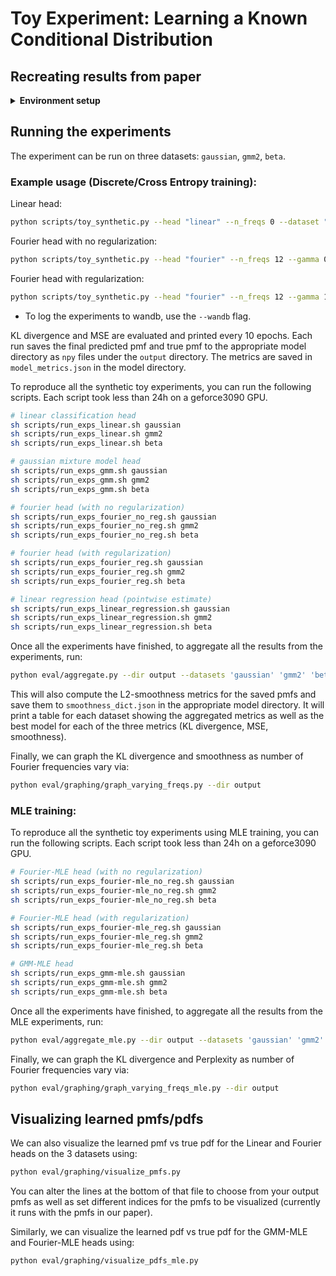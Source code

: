 # Toy Experiment: Learning a Known Conditional Distribution

## Recreating results from paper

<details>
  <summary><b> Environment setup </b></summary>

<br>

## Environment

```bash
# create and activate conda environment
conda create -n toy-example-synthetic python=3.11
conda activate toy-example-synthetic

# install any version of torch, verify it was installed correctly
pip install torch==2.5.0 torchvision==0.20.0 torchaudio==2.5.0 --index-url https://download.pytorch.org/whl/cu121
python -c 'import torch; print(torch.cuda.is_available()); a = torch.zeros(5); a = a.to("cuda:0"); print(a)'

# install remaining things
conda install scikit-learn tqdm pandas matplotlib
pip install wandb
```

</details>

## Running the experiments 

The experiment can be run on three datasets: `gaussian`, `gmm2`, `beta`. 

### Example usage (Discrete/Cross Entropy training):

Linear head:
```bash
python scripts/toy_synthetic.py --head "linear" --n_freqs 0 --dataset "gmm2"
```

Fourier head with no regularization:
```bash
python scripts/toy_synthetic.py --head "fourier" --n_freqs 12 --gamma 0.0 --dataset "gmm2" 
```

Fourier head with regularization:
```bash
python scripts/toy_synthetic.py --head "fourier" --n_freqs 12 --gamma 1e-6 --dataset "gmm2" 
```

* To log the experiments to wandb, use the `--wandb` flag.

KL divergence and MSE are evaluated and printed every 10 epochs. Each run saves the final predicted pmf and true pmf to the appropriate model directory as `npy` files under the `output` directory. The metrics are saved in `model_metrics.json` in the model directory.

To reproduce all the synthetic toy experiments, you can run the following scripts.
Each script took less than 24h on a geforce3090 GPU.

```bash
# linear classification head
sh scripts/run_exps_linear.sh gaussian
sh scripts/run_exps_linear.sh gmm2
sh scripts/run_exps_linear.sh beta

# gaussian mixture model head
sh scripts/run_exps_gmm.sh gaussian
sh scripts/run_exps_gmm.sh gmm2
sh scripts/run_exps_gmm.sh beta

# fourier head (with no regularization)
sh scripts/run_exps_fourier_no_reg.sh gaussian
sh scripts/run_exps_fourier_no_reg.sh gmm2
sh scripts/run_exps_fourier_no_reg.sh beta

# fourier head (with regularization)
sh scripts/run_exps_fourier_reg.sh gaussian
sh scripts/run_exps_fourier_reg.sh gmm2
sh scripts/run_exps_fourier_reg.sh beta

# linear regression head (pointwise estimate)
sh scripts/run_exps_linear_regression.sh gaussian
sh scripts/run_exps_linear_regression.sh gmm2
sh scripts/run_exps_linear_regression.sh beta
```

Once all the experiments have finished, to aggregate all the results from the experiments, run:
```bash
python eval/aggregate.py --dir output --datasets 'gaussian' 'gmm2' 'beta'
```

This will also compute the L2-smoothness metrics for the saved pmfs and save them to `smoothness_dict.json` in the appropriate model directory. It will print a table for each dataset showing the aggregated metrics as well as the best model for each of the three metrics (KL divergence, MSE, smoothness). 

Finally, we can graph the KL divergence and smoothness as number of Fourier frequencies vary via:

```bash
python eval/graphing/graph_varying_freqs.py --dir output
```

### MLE training:

To reproduce all the synthetic toy experiments using MLE training, you can run the following scripts.
Each script took less than 24h on a geforce3090 GPU.

```bash
# Fourier-MLE head (with no regularization)
sh scripts/run_exps_fourier-mle_no_reg.sh gaussian
sh scripts/run_exps_fourier-mle_no_reg.sh gmm2
sh scripts/run_exps_fourier-mle_no_reg.sh beta

# Fourier-MLE head (with regularization)
sh scripts/run_exps_fourier-mle_reg.sh gaussian
sh scripts/run_exps_fourier-mle_reg.sh gmm2
sh scripts/run_exps_fourier-mle_reg.sh beta

# GMM-MLE head
sh scripts/run_exps_gmm-mle.sh gaussian
sh scripts/run_exps_gmm-mle.sh gmm2
sh scripts/run_exps_gmm-mle.sh beta
```

Once all the experiments have finished, to aggregate all the results from the MLE experiments, run:
```bash
python eval/aggregate_mle.py --dir output --datasets 'gaussian' 'gmm2' 'beta'
```
Finally, we can graph the KL divergence and Perplexity as number of Fourier frequencies vary via:

```bash
python eval/graphing/graph_varying_freqs_mle.py --dir output
```


## Visualizing learned pmfs/pdfs 

We can also visualize the learned pmf vs true pdf for the Linear and Fourier heads on the 3 datasets using: 
```bash
python eval/graphing/visualize_pmfs.py 
```
You can alter the lines at the bottom of that file to choose from your output pmfs as well as set different indices for the pmfs to be visualized (currently it runs with the pmfs in our paper).

Similarly, we can visualize the learned pdf vs true pdf for the GMM-MLE and Fourier-MLE heads using:
```bash
python eval/graphing/visualize_pdfs_mle.py 
```


